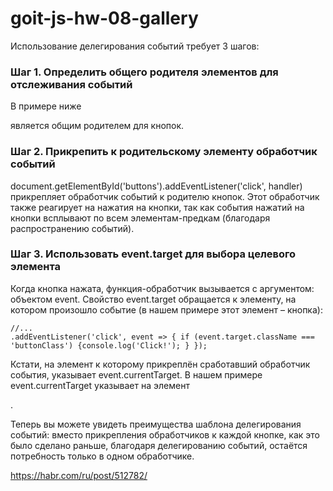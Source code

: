 # goit-js-hw-08-gallery


Использование делегирования событий требует 3 шагов:

### Шаг 1. Определить общего родителя элементов для отслеживания событий

В примере ниже <div id="buttons"> является общим родителем для кнопок.

### Шаг 2. Прикрепить к родительскому элементу обработчик событий
  
document.getElementById('buttons').addEventListener('click', handler) прикрепляет обработчик событий
к родителю кнопок. Этот обработчик также реагирует на нажатия на кнопки, так как события нажатий на
кнопки всплывают по всем элементам-предкам (благодаря распространению событий).

### Шаг 3. Использовать event.target для выбора целевого элемента
  
Когда кнопка нажата, функция-обработчик вызывается с аргументом: объектом event. Свойство event.target обращается к
элементу, на котором произошло событие (в нашем примере этот элемент – кнопка):

    //...
    .addEventListener('click', event => { if (event.target.className === 'buttonClass') {console.log('Click!'); } });

Кстати, на элемент к которому прикреплён сработавший обработчик события, указывает event.currentTarget. В нашем примере event.currentTarget указывает на элемент <div id="buttons">.

Теперь вы можете увидеть преимущества шаблона делегирования событий: вместо прикрепления
обработчиков к каждой кнопке, как это было сделано раньше, благодаря делегированию событий, остаётся
потребность только в одном обработчике.

https://habr.com/ru/post/512782/
